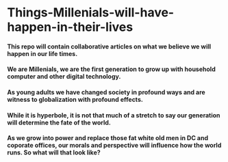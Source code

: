 # Things-Millenials-will-have-happen-in-their-lives
#### This repo will contain collaborative articles on what we believe we will happen in our life times.
#### We are Millenials, we are the first generation to grow up with household computer and other digital technology. 
#### As young adults we have changed society in profound ways and are witness to globalization with profound effects. 
#### While it is hyperbole, it is not that much of a stretch to say our generation will determine the fate of the world. 
#### As we grow into power and replace those fat white old men in DC and coporate offices, our morals and perspective will influence how the world runs. So what will that look like? 
